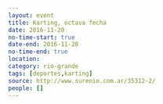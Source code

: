```yaml
---
layout: event 
title: Karting, octava fecha
date: 2016-11-20
no-time-start: true
date-end: 2016-11-20
no-time-end: true
location: 
category: rio-grande
tags: [deportes,karting]
source: http://www.surenio.com.ar/35312-2/
people: []
---
```


